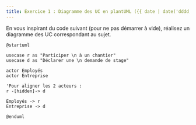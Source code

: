 ```yaml
---
title: Exercice 1 : Diagramme des UC en plantUML ({{ date | date('dddd, MMMM Do') }})
---
```

En vous inspirant du code suivant (pour ne pas démarrer à vide), réalisez un diagramme des UC correspondant au sujet.
```plantuml
@startuml

usecase r as "Participer \n à un chantier"
usecase d as "Déclarer une \n demande de stage"

actor Employés
actor Entreprise 

'Pour aligner les 2 acteurs :
r -[hidden]-> d

Employés -> r
Entreprise -> d

@enduml
```